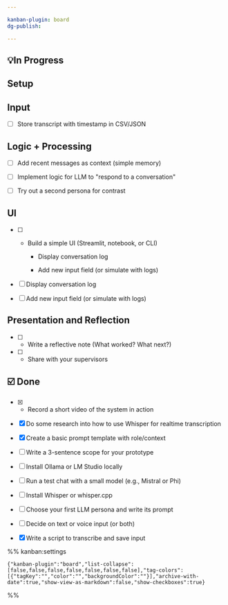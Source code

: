 ```yaml
---

kanban-plugin: board
dg-publish: 

---
```


## 💡In Progress



## Setup



## Input

- [ ] Store transcript with timestamp in CSV/JSON


## Logic + Processing

- [ ] Add recent messages as context (simple memory)
- [ ] Implement logic for LLM to "respond to a conversation"
- [ ] Try out a second persona for contrast


## UI

- [ ] - Build a simple UI (Streamlit, notebook, or CLI)
	    
	- Display conversation log
	    
	- Add new input field (or simulate with logs)
- [ ] Display conversation log
- [ ] Add new input field (or simulate with logs)


## Presentation and Reflection

- [ ] - Write a reflective note (What worked? What next?)
- [ ] - Share with your supervisors


## ☑️ Done

- [x] - Record a short video of the system in action
- [x] Do some research into how to use Whisper for realtime transcription
- [x] Create a basic prompt template with role/context
- [ ] Write a 3-sentence scope for your prototype
- [ ] Install Ollama or LM Studio locally
- [ ] Run a test chat with a small model (e.g., Mistral or Phi)
- [ ] Install Whisper or whisper.cpp
- [ ] Choose your first LLM persona and write its prompt
- [ ] Decide on text or voice input (or both)
- [x] Write a script to transcribe and save input




%% kanban:settings
```
{"kanban-plugin":"board","list-collapse":[false,false,false,false,false,false,false],"tag-colors":[{"tagKey":"","color":"","backgroundColor":""}],"archive-with-date":true,"show-view-as-markdown":false,"show-checkboxes":true}
```
%%